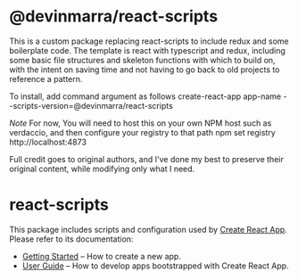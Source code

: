 # @devinmarra/react-scripts
This is a custom package replacing react-scripts to include redux and some boilerplate code. The template is react with typescript and redux, including some basic file structures and skeleton functions with which to build on, with the intent on saving time and not having to go back to old projects to reference a pattern.

To install, add command argument as follows
create-react-app app-name --scripts-version=@devinmarra/react-scripts

*Note* For now, You will need to host this on your own NPM host such as verdaccio, and then configure your registry to that path
npm set registry http://localhost:4873

Full credit goes to original authors, and I've done my best to preserve their original content, while modifying only what I need.

# react-scripts

This package includes scripts and configuration used by [Create React App](https://github.com/facebook/create-react-app).<br>
Please refer to its documentation:

- [Getting Started](https://facebook.github.io/create-react-app/docs/getting-started) – How to create a new app.
- [User Guide](https://facebook.github.io/create-react-app/) – How to develop apps bootstrapped with Create React App.
